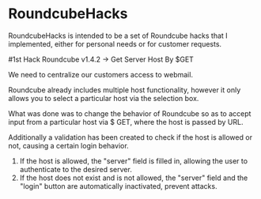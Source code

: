 # RoundcubeHacks
RoundcubeHacks is intended to be a set of Roundcube hacks that I implemented, either for personal needs or for customer requests.

#1st Hack
Roundcube v1.4.2 -> Get Server Host By $GET

We need to centralize our customers access to webmail.

Roundcube already includes multiple host functionality, however it only allows you to select a particular host via the selection box.

What was done was to change the behavior of Roundcube so as to accept input from a particular host via $ GET, where the host is passed by URL.

Additionally a validation has been created to check if the host is allowed or not, causing a certain login behavior.

1. If the host is allowed, the "server" field is filled in, allowing the user to authenticate to the desired server.
2. If the host does not exist and is not allowed, the "server" field and the "login" button are automatically inactivated, prevent attacks.
